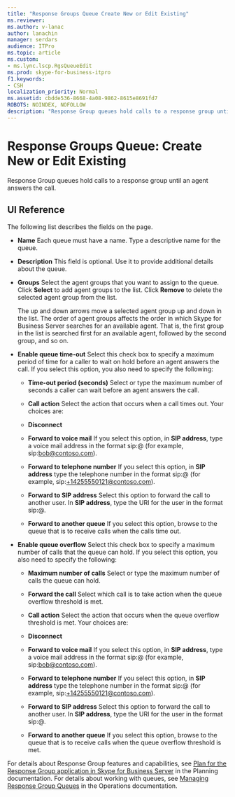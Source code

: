 ```yaml
---
title: "Response Groups Queue Create New or Edit Existing"
ms.reviewer: 
ms.author: v-lanac
author: lanachin
manager: serdars
audience: ITPro
ms.topic: article
ms.custom:
- ms.lync.lscp.RgsQueueEdit
ms.prod: skype-for-business-itpro
f1.keywords:
- CSH
localization_priority: Normal
ms.assetid: cbdde536-8668-4a08-9862-8615e8691fd7
ROBOTS: NOINDEX, NOFOLLOW
description: "Response Group queues hold calls to a response group until an agent answers the call."
---
```


# Response Groups Queue: Create New or Edit Existing

Response Group queues hold calls to a response group until an agent answers the call.

## UI Reference

The following list describes the fields on the page.

- **Name** Each queue must have a name. Type a descriptive name for the queue.

- **Description** This field is optional. Use it to provide additional details about the queue.

- **Groups** Select the agent groups that you want to assign to the queue. Click **Select** to add agent groups to the list. Click **Remove** to delete the selected agent group from the list.

    The up and down arrows move a selected agent group up and down in the list. The order of agent groups affects the order in which Skype for Business Server searches for an available agent. That is, the first group in the list is searched first for an available agent, followed by the second group, and so on.

- **Enable queue time-out** Select this check box to specify a maximum period of time for a caller to wait on hold before an agent answers the call. If you select this option, you also need to specify the following:

  - **Time-out period (seconds)** Select or type the maximum number of seconds a caller can wait before an agent answers the call.

  - **Call action** Select the action that occurs when a call times out. Your choices are:

  - **Disconnect**

  - **Forward to voice mail** If you select this option, in **SIP address**, type a voice mail address in the format sip:<username>@<domainname> (for example, sip:bob@contoso.com).

  - **Forward to telephone number** If you select this option, in **SIP address** type the telephone number in the format sip:<number>@<domainname> (for example, sip:+14255550121@contoso.com).

  - **Forward to SIP address** Select this option to forward the call to another user. In **SIP address**, type the URI for the user in the format sip:<username>@<domainname>.

  - **Forward to another queue** If you select this option, browse to the queue that is to receive calls when the calls time out.

- **Enable queue overflow** Select this check box to specify a maximum number of calls that the queue can hold. If you select this option, you also need to specify the following:

  - **Maximum number of calls** Select or type the maximum number of calls the queue can hold.

  - **Forward the call** Select which call is to take action when the queue overflow threshold is met.

  - **Call action** Select the action that occurs when the queue overflow threshold is met. Your choices are:

  - **Disconnect**

  - **Forward to voice mail** If you select this option, in **SIP address**, type a voice mail address in the format sip:<username>@<domainname> (for example, sip:bob@contoso.com).

  - **Forward to telephone number** If you select this option, in **SIP address** type the telephone number in the format sip:<number>@<domainname> (for example, sip:+14255550121@contoso.com).

  - **Forward to SIP address** Select this option to forward the call to another user. In **SIP address**, type the URI for the user in the format sip:<username>@<domainname>.

  - **Forward to another queue** If you select this option, browse to the queue that is to receive calls when the queue overflow threshold is met.

For details about Response Group features and capabilities, see [Plan for the Response Group application in Skype for Business Server](../../../plan-your-deployment/enterprise-voice-solution/response-group.md) in the Planning documentation. For details about working with queues, see [Managing Response Group Queues](https://technet.microsoft.com/library/1e91720c-ab67-4dfb-b30c-0ef2a8012310.aspx) in the Operations documentation.


